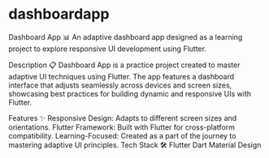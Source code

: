 # dashboardapp

Dashboard App 📊
An adaptive dashboard app designed as a learning project to explore responsive UI development using Flutter.

Description 📋
Dashboard App is a practice project created to master adaptive UI techniques using Flutter. The app features a dashboard interface that adjusts seamlessly across devices and screen sizes, showcasing best practices for building dynamic and responsive UIs with Flutter.

Features ✨
Responsive Design: Adapts to different screen sizes and orientations.
Flutter Framework: Built with Flutter for cross-platform compatibility.
Learning-Focused: Created as a part of the journey to mastering adaptive UI principles.
Tech Stack 🛠
Flutter
Dart
Material Design
